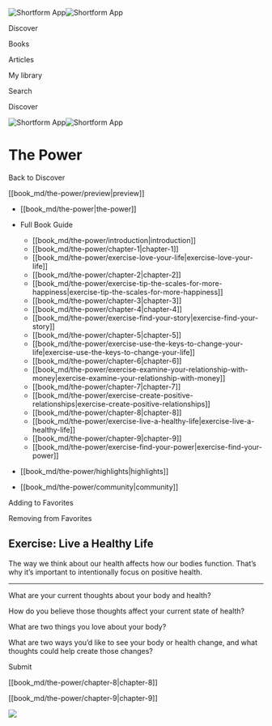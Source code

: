 ![Shortform App](/img/logo.36a2399e.svg)![Shortform App](/img/logo-dark.70c1b072.svg)

Discover

Books

Articles

My library

Search

Discover

![Shortform App](/img/logo.36a2399e.svg)![Shortform App](/img/logo-dark.70c1b072.svg)

# The Power

Back to Discover

[[book_md/the-power/preview|preview]]

  * [[book_md/the-power|the-power]]
  * Full Book Guide

    * [[book_md/the-power/introduction|introduction]]
    * [[book_md/the-power/chapter-1|chapter-1]]
    * [[book_md/the-power/exercise-love-your-life|exercise-love-your-life]]
    * [[book_md/the-power/chapter-2|chapter-2]]
    * [[book_md/the-power/exercise-tip-the-scales-for-more-happiness|exercise-tip-the-scales-for-more-happiness]]
    * [[book_md/the-power/chapter-3|chapter-3]]
    * [[book_md/the-power/chapter-4|chapter-4]]
    * [[book_md/the-power/exercise-find-your-story|exercise-find-your-story]]
    * [[book_md/the-power/chapter-5|chapter-5]]
    * [[book_md/the-power/exercise-use-the-keys-to-change-your-life|exercise-use-the-keys-to-change-your-life]]
    * [[book_md/the-power/chapter-6|chapter-6]]
    * [[book_md/the-power/exercise-examine-your-relationship-with-money|exercise-examine-your-relationship-with-money]]
    * [[book_md/the-power/chapter-7|chapter-7]]
    * [[book_md/the-power/exercise-create-positive-relationships|exercise-create-positive-relationships]]
    * [[book_md/the-power/chapter-8|chapter-8]]
    * [[book_md/the-power/exercise-live-a-healthy-life|exercise-live-a-healthy-life]]
    * [[book_md/the-power/chapter-9|chapter-9]]
    * [[book_md/the-power/exercise-find-your-power|exercise-find-your-power]]
  * [[book_md/the-power/highlights|highlights]]
  * [[book_md/the-power/community|community]]



Adding to Favorites 

Removing from Favorites 

## Exercise: Live a Healthy Life

The way we think about our health affects how our bodies function. That’s why it’s important to intentionally focus on positive health.

* * *

What are your current thoughts about your body and health?

How do you believe those thoughts affect your current state of health?

What are two things you love about your body?

What are two ways you’d like to see your body or health change, and what thoughts could help create those changes?

Submit 

[[book_md/the-power/chapter-8|chapter-8]]

[[book_md/the-power/chapter-9|chapter-9]]

![](https://bat.bing.com/action/0?ti=56018282&Ver=2&mid=40300d60-9127-4c2e-9ef1-0bfbee7588a0&sid=1711133063fa11eebdec89a8b8ae3bbc&vid=171147a063fa11eea7440fcfeb230d96&vids=0&msclkid=N&pi=0&lg=en-US&sw=800&sh=600&sc=24&nwd=1&tl=Shortform%20%7C%20Book&p=https%3A%2F%2Fwww.shortform.com%2Fapp%2Fbook%2Fthe-power%2Fexercise-live-a-healthy-life&r=&lt=391&evt=pageLoad&sv=1&rn=625089)

